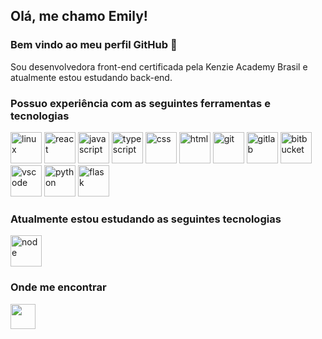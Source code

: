 ## Olá, me chamo Emily! 
### Bem vindo ao meu perfil GitHub 👋

Sou desenvolvedora front-end certificada pela Kenzie Academy Brasil e atualmente estou estudando back-end.

### Possuo experiência com as seguintes ferramentas e tecnologias 

<img src="https://cdn.jsdelivr.net/gh/devicons/devicon/icons/linux/linux-original.svg" alt="linux" width="50" height="50"/> <img src="https://cdn.jsdelivr.net/gh/devicons/devicon/icons/react/react-original.svg" alt="react" width="50" height="50"/> <img src="https://cdn.jsdelivr.net/gh/devicons/devicon/icons/javascript/javascript-original.svg" alt="javascript" width="50" height="50"/> <img src="https://cdn.jsdelivr.net/gh/devicons/devicon/icons/typescript/typescript-original.svg" alt="typescript" width="50" height="50"/> <img src="https://cdn.jsdelivr.net/gh/devicons/devicon/icons/css3/css3-original-wordmark.svg" alt="css" width="50" height="50"/> <img src="https://cdn.jsdelivr.net/gh/devicons/devicon/icons/html5/html5-original-wordmark.svg" alt="html" width="50" height="50"/> <img src="https://cdn.jsdelivr.net/gh/devicons/devicon/icons/git/git-original-wordmark.svg" alt="git" width="50" height="50"/> <img src="https://cdn.jsdelivr.net/gh/devicons/devicon/icons/gitlab/gitlab-original-wordmark.svg" alt="gitlab" width="50" height="50"/> <img src="https://cdn-icons-png.flaticon.com/512/6125/6125001.png" alt="bitbucket" width="50" height="50"/> <img src="https://cdn.jsdelivr.net/gh/devicons/devicon/icons/vscode/vscode-original-wordmark.svg" alt="vscode" width="50" height="50"/> <img src="https://cdn.jsdelivr.net/gh/devicons/devicon/icons/python/python-original.svg" alt="python" width="50" height="50"/> <img src="https://cdn.jsdelivr.net/gh/devicons/devicon/icons/flask/flask-original-wordmark.svg" alt="flask" width="50" height="50"/>


### Atualmente estou estudando as seguintes tecnologias

<img src="https://w1.pngwing.com/pngs/885/534/png-transparent-green-grass-nodejs-javascript-react-mean-angularjs-logo-symbol-thumbnail.png" alt="node" width="50" height="50"/>


### Onde me encontrar

<a href="https://www.linkedin.com/in/emilypregolao/" target="_blank"><img src="https://cdn.jsdelivr.net/gh/devicons/devicon/icons/linkedin/linkedin-original.svg" width="40" height="40" />
</a>
   

